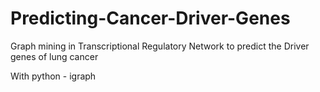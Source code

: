 # Predicting-Cancer-Driver-Genes
Graph mining in Transcriptional Regulatory Network to predict the Driver genes of lung cancer

With python - igraph

